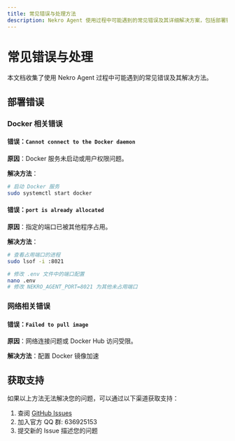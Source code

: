 ```yaml
---
title: 常见错误与处理方法
description: Nekro Agent 使用过程中可能遇到的常见错误及其详细解决方案，包括部署错误和网络相关错误
---
```


# 常见错误与处理

本文档收集了使用 Nekro Agent 过程中可能遇到的常见错误及其解决方法。

## 部署错误

### Docker 相关错误

#### 错误：`Cannot connect to the Docker daemon`

**原因**：Docker 服务未启动或用户权限问题。

**解决方法**：

```bash
# 启动 Docker 服务
sudo systemctl start docker
```

#### 错误：`port is already allocated`

**原因**：指定的端口已被其他程序占用。

**解决方法**：

```bash
# 查看占用端口的进程
sudo lsof -i :8021

# 修改 .env 文件中的端口配置
nano .env
# 修改 NEKRO_AGENT_PORT=8021 为其他未占用端口
```

### 网络相关错误

#### 错误：`Failed to pull image`

**原因**：网络连接问题或 Docker Hub 访问受限。

**解决方法**：配置 Docker 镜像加速

## 获取支持

如果以上方法无法解决您的问题，可以通过以下渠道获取支持：

1. 查阅 [GitHub Issues](https://github.com/KroMiose/nekro-agent/issues)
2. 加入官方 QQ 群: 636925153
3. 提交新的 Issue 描述您的问题

